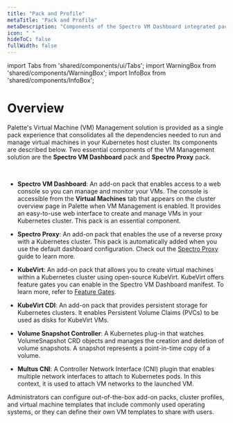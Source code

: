 ```yaml
---
title: "Pack and Profile"
metaTitle: "Pack and Profile"
metaDescription: "Components of the Spectro VM Dashboard integrated pack."
icon: " "
hideToC: false
fullWidth: false
---
```


import Tabs from 'shared/components/ui/Tabs';
import WarningBox from 'shared/components/WarningBox';
import InfoBox from 'shared/components/InfoBox';



# Overview

Palette's Virtual Machine (VM) Management solution is provided as a single pack experience that consolidates all the dependencies needed to run and manage virtual machines in your Kubernetes host cluster. Its components are described below. Two essential components of the VM Management solution are the **Spectro VM Dashboard** pack and **Spectro Proxy** pack.

<br />

- **Spectro VM Dashboard**: An add-on pack that enables access to a web console so you can manage and monitor your VMs. The console is accessible from the **Virtual Machines** tab that appears on the cluster overview page in Palette when VM Management is enabled. It provides an easy-to-use web interface to create and manage VMs in your Kubernetes cluster. This pack is an essential component.


- **Spectro Proxy**: An add-on pack that enables the use of a reverse proxy with a Kubernetes cluster. This pack is automatically added when you use the default dashboard configuration. Check out the [Spectro Proxy](/integrations/frp) guide to learn more. 


- **KubeVirt**: An add-on pack that allows you to create virtual machines within a Kubernetes cluster using open-source KubeVirt. KubeVirt offers feature gates you can enable in the Spectro VM Dashboard manifest. To learn more, refer to [Feature Gates](/vm-management#featuregates).  


- **KubeVirt CDI**:  An add-on pack that provides persistent storage for Kubernetes clusters. It enables Persistent Volume Claims (PVCs) to be used as disks for KubeVirt VMs.


- **Volume Snapshot Controller**: A Kubernetes plug-in that watches VolumeSnapshot CRD objects and manages the creation and deletion of volume snapshots. A snapshot represents a point-in-time copy of a volume.


- **Multus CNI**: A Controller Network Interface (CNI) plugin that enables multiple network interfaces to attach to Kubernetes pods. In this context, it is used to attach VM networks to the launched VM.


Administrators can configure out-of-the-box add-on packs, cluster profiles, and virtual machine templates that include commonly used operating systems, or they can define their own VM templates to share with users.





<br />

<br />

<br />

<br />
